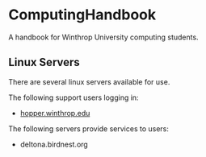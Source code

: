 # ComputingHandbook
A handbook for Winthrop University computing students.

## Linux Servers
There are several linux servers available for use.  

The following support users logging in:
* [hopper.winthrop.edu](hopper.md)

The following servers provide services to users:
* deltona.birdnest.org

